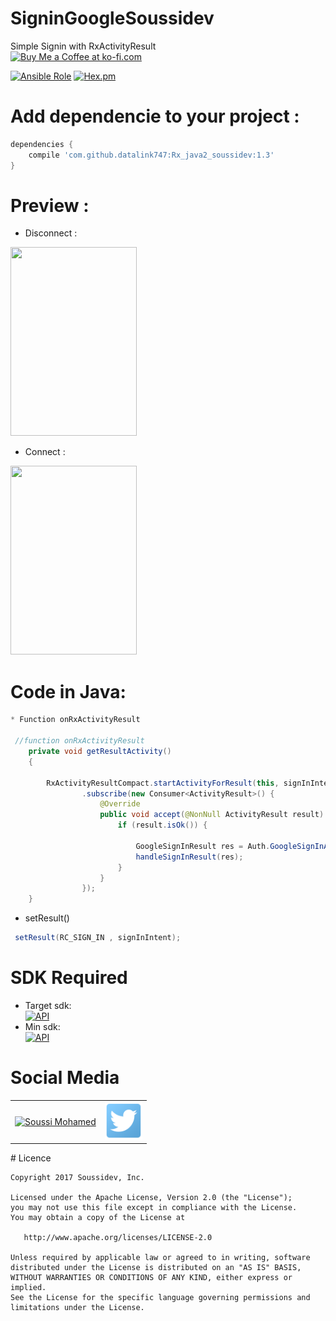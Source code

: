 # SigninGoogleSoussidev
Simple Signin with RxActivityResult
<br>
<a href='https://ko-fi.com/A243447K' target='_blank'><img height='36' style='border:0px;height:36px;'
src='https://az743702.vo.msecnd.net/cdn/kofi4.png?v=0' border='0' alt='Buy Me a Coffee at ko-fi.com' /></a>

[![Ansible Role](https://img.shields.io/badge/Developer-Soussidev-yellow.svg)]()
[![Hex.pm](https://img.shields.io/hexpm/l/plug.svg)]()
<br>

# Add dependencie to your project :

```gradle
dependencies {
    compile 'com.github.datalink747:Rx_java2_soussidev:1.3'
}
```

# Preview :

* Disconnect :</br>
<img src="picture/signin1.png" height="302" width="202">

* Connect :</br>
<img src="picture/signin2.png" height="302" width="202">
<br>

# Code in Java:

```java
* Function onRxActivityResult

 //function onRxActivityResult
    private void getResultActivity()
    {

        RxActivityResultCompact.startActivityForResult(this, signInIntent, RC_SIGN_IN)
                .subscribe(new Consumer<ActivityResult>() {
                    @Override
                    public void accept(@NonNull ActivityResult result) throws Exception {
                        if (result.isOk()) {

                            GoogleSignInResult res = Auth.GoogleSignInApi.getSignInResultFromIntent(result.getData());
                            handleSignInResult(res);
                        }
                    }
                });
    }

```
* setResult()
```java
 setResult(RC_SIGN_IN , signInIntent);
```
# SDK Required
+ Target sdk:<br>
[![API](https://img.shields.io/badge/API-23%2B-brightgreen.svg?style=flat)](https://android-arsenal.com/api?level=23)
+ Min sdk:<br>
[![API](https://img.shields.io/badge/API-19%2B-orange.svg?style=flat)](https://android-arsenal.com/api?level=19)

# Social Media
<table style="border:0px;">
   <tr>
      <td>
<a href="https://www.linkedin.com/in/soussimohamed/">
<img src="picture/linkedin.png" height="100" width="100" alt="Soussi Mohamed">
</a>
      </td>
      <td>
         <a href="https://twitter.com/soussimohamed7/">
<img src="picture/Twitter.png" height="60" width="60" alt="Soussi Mohamed">
</a>
     </td>
  </tr> 
</table>  
# Licence

```
Copyright 2017 Soussidev, Inc.

Licensed under the Apache License, Version 2.0 (the "License");
you may not use this file except in compliance with the License.
You may obtain a copy of the License at

   http://www.apache.org/licenses/LICENSE-2.0

Unless required by applicable law or agreed to in writing, software
distributed under the License is distributed on an "AS IS" BASIS,
WITHOUT WARRANTIES OR CONDITIONS OF ANY KIND, either express or implied.
See the License for the specific language governing permissions and
limitations under the License.
```

